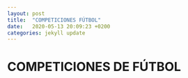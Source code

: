 ```yaml
---
layout: post
title:  "COMPETICIONES FÚTBOL"
date:   2020-05-13 20:09:23 +0200
categories: jekyll update
---
```

# COMPETICIONES DE FÚTBOL

